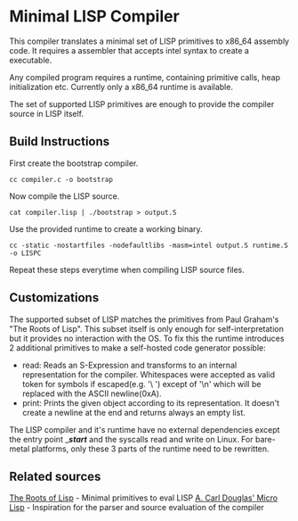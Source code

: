 # Minimal LISP Compiler

This compiler translates a minimal set of LISP primitives to x86_64 assembly code.
It requires a assembler that accepts intel syntax to create a executable.

Any compiled program requires a runtime, containing primitive calls, heap initialization etc.
Currently only a x86_64 runtime is available.

The set of supported LISP primitives are enough to provide the compiler source in LISP itself.

## Build Instructions

First create the bootstrap compiler.
```
cc compiler.c -o bootstrap
```

Now compile the LISP source.
```
cat compiler.lisp | ./bootstrap > output.S
```

Use the provided runtime to create a working binary.
```
cc -static -nostartfiles -nodefaultlibs -masm=intel output.S runtime.S -o LISPC
```
Repeat these steps everytime when compiling LISP source files.

## Customizations

The supported subset of LISP matches the primitives from Paul Graham's "The Roots of Lisp".
This subset itself is only enough for self-interpretation but it provides no interaction with the OS.
To fix this the runtime introduces 2 additional primitives to make a self-hosted code generator possible:
- read: Reads an S-Expression and transforms to an internal representation for the compiler. Whitespaces were accepted as valid token for symbols if escaped(e.g. '\ ') except of '\n' which will be replaced with the ASCII newline(0xA).
- print: Prints the given object according to its representation. It doesn't create a newline at the end and returns always an empty list.

The LISP compiler and it's runtime have no external dependencies except the entry point ____start___ and the syscalls read and write on Linux.
For bare-metal platforms, only these 3 parts of the runtime need to be rewritten.

## Related sources
[The Roots of Lisp](http://www.paulgraham.com/rootsoflisp.html) - Minimal primitives to eval LISP
[A. Carl Douglas' Micro Lisp](https://github.com/carld/micro-lisp) - Inspiration for the parser and source evaluation of the compiler
